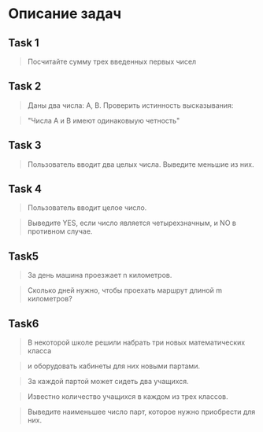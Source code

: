 # Описание задач

## Task 1

> Посчитайте сумму трех введенных первых чисел

## Task 2

> Даны два числа: A, B. Проверить истинность высказывания: 

> "Числа A и B имеют одинаковыую четность"

## Task 3

> Пользователь вводит два целых числа. Выведите меньшие из них.

## Task 4

> Пользователь вводит целое число. 

> Выведите YES, если число является четырехзначным, и NO в противном случае.

## Task5

> За день машина проезжает n километров. 

> Сколько дней нужно, чтобы проехать маршрут длиной m километров?

## Task6

> В некоторой школе решили набрать три новых математических класса

> и оборудовать кабинеты для них новыми партами.

> За каждой партой может сидеть два учащихся.

> Известно количество учащихся в каждом из трех классов.

> Выведите наименьшее число парт, которое нужно приобрести для них.

